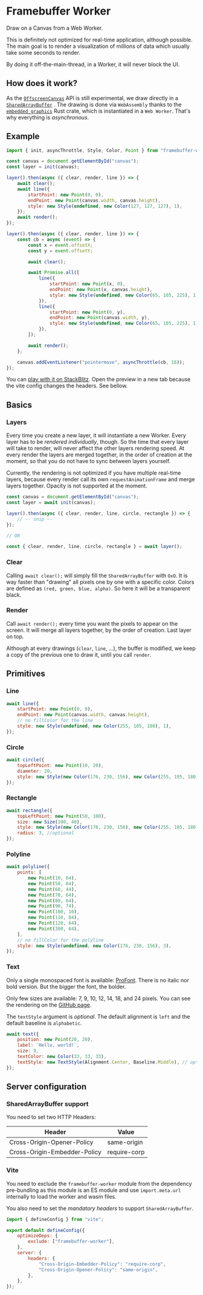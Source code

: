# Framebuffer Worker

Draw on a Canvas from a Web Worker.

This is definitely not optimized for real-time application, although possible. The main goal is to render a
visualization of millions of data which usually take some seconds to render.

By doing it off-the-main-thread, in a Worker, it will never block the UI.

## How does it work?

As the [`OffscreenCanvas`](https://developer.mozilla.org/en-US/docs/Web/API/OffscreenCanvas) API is still experimental,
we draw directly in
a [`SharedArrayBuffer`](https://developer.mozilla.org/en-US/docs/Web/JavaScript/Reference/Global_Objects/SharedArrayBuffer)
.
The drawing is done via `WebAssembly` thanks to
the [`embedded_graphics`](https://docs.rs/embedded-graphics/latest/embedded_graphics/index.html) Rust crate, which is
instantiated in a `Web Worker`.
That's why everything is _asynchronous_.

## Example

```javascript
import { init, asyncThrottle, Style, Color, Point } from "framebuffer-worker";

const canvas = document.getElementById("canvas");
const layer = init(canvas);

layer().then(async ({ clear, render, line }) => {
	await clear();
	await line({
		startPoint: new Point(0, 0),
		endPoint: new Point(canvas.width, canvas.height),
		style: new Style(undefined, new Color(127, 127, 127), 1),
	});
	await render();
});

layer().then(async ({ clear, render, line }) => {
	const cb = async (event) => {
		const x = event.offsetX;
		const y = event.offsetY;

		await clear();

		await Promise.all([
			line({
				startPoint: new Point(x, 0),
				endPoint: new Point(x, canvas.height),
				style: new Style(undefined, new Color(65, 105, 225), 1),
			}),
			line({
				startPoint: new Point(0, y),
				endPoint: new Point(canvas.width, y),
				style: new Style(undefined, new Color(65, 105, 225), 1),
			}),
		]);

		await render();
	};

	canvas.addEventListener("pointermove", asyncThrottle(cb, 16));
});
```

You can [play with it on StackBlitz](https://stackblitz.com/edit/framebuffer-worker?file=src/main.ts&view=editor).
Open the preview in a new tab because the vite config changes the headers. See bellow.

## Basics

### Layers

Every time you create a new layer, it will instantiate a new Worker. Every layer has to be _rendered individually_, though.
So the time that every layer will take to render, will never affect the other layers rendering speed.
At every render the layers are merged together, in the order of creation at the moment, so that you do not have to sync between layers yourself.

Currently, the rendering is not optimized if you have multiple real-time layers, because every render call its own `requestAnimationFrame` and merge layers together.
Opacity is not supported at the moment.

```javascript
const canvas = document.getElementById("canvas");
const layer = await init(canvas);

layer().then(async ({ clear, render, line, circle, rectangle }) => {
	// -- snip --
});

// OR

const { clear, render, line, circle, rectangle } = await layer();
```

### Clear

Calling `await clear();` will simply fill the `SharedArrayBuffer` with `OxO`.
It is way faster than "drawing" all pixels one by one with a specific color.
Colors are defined as `(red, green, blue, alpha)`. So here it will be a transparent black.

### Render

Call `await render();` every time you want the pixels to appear on the screen.
It will merge all layers together, by the order of creation. Last layer on top.

Although at every drawings (`clear`, `line`, ...), the buffer is modified, we keep a copy of the previous one to draw it, until you call `render`.

## Primitives

### Line

```javascript
await line({
	startPoint: new Point(0, 0),
	endPoint: new Point(canvas.width, canvas.height),
	// no fillColor for the line
	style: new Style(undefined, new Color(255, 105, 180), 1),
});
```

### Circle

```javascript
await circle({
	topLeftPoint: new Point(10, 20),
	diameter: 20,
	style: new Style(new Color(176, 230, 156), new Color(255, 105, 180), 2),
});
```

### Rectangle

```javascript
await rectangle({
	topLeftPoint: new Point(50, 100),
	size: new Size(100, 40),
	style: new Style(new Color(176, 230, 156), new Color(255, 105, 180), 1),
	radius: 3, //optional
});
```

### Polyline

```javascript
await polyline({
	points: [
		new Point(10, 64),
		new Point(50, 64),
		new Point(60, 44),
		new Point(70, 64),
		new Point(80, 64),
		new Point(90, 74),
		new Point(100, 10),
		new Point(110, 84),
		new Point(120, 64),
		new Point(300, 64),
	],
	// no fillColor for the polyline
	style: new Style(undefined, new Color(176, 230, 156), 3),
});
```

### Text

Only a single monospaced font is available: [ProFont](https://tobiasjung.name/profont/).
There is no italic nor bold version. But the bigger the font, the bolder.

Only few sizes are available: 7, 9, 10, 12, 14, 18, and 24 pixels. You can see the rendering on the [GitHub page](https://github.com/wezm/profont).

The `textStyle` argument is _optional_. The default alignment is `left` and the default baseline is `alphabetic`.

```javascript
await text({
	position: new Point(20, 20),
	label: `Hello, world!`,
	size: 9,
	textColor: new Color(33, 33, 33),
	textStyle: new TextStyle(Alignment.Center, Baseline.Middle), // optional
});
```

## Server configuration

### SharedArrayBuffer support

You need to set two HTTP Headers:

| Header                       | Value        |
| ---------------------------- | ------------ |
| Cross-Origin-Opener-Policy   | same-origin  |
| Cross-Origin-Embedder-Policy | require-corp |

### Vite

You need to exclude the `framebuffer-worker` module from the dependency pre-bundling as this module is an ES module
and use `import.meta.url` internally to load the worker and wasm files.

You also need to set the _mandatory headers_ to support `SharedArrayBuffer`.

```javascript
import { defineConfig } from "vite";

export default defineConfig({
	optimizeDeps: {
		exclude: ["framebuffer-worker"],
	},
	server: {
		headers: {
			"Cross-Origin-Embedder-Policy": "require-corp",
			"Cross-Origin-Opener-Policy": "same-origin",
		},
	},
});
```
